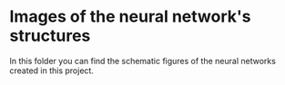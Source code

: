 # Images of the neural network's structures 
In this folder you can find the schematic figures of the neural networks created in this project. 

